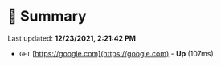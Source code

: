 # 📖 Summary
Last updated: **12/23/2021, 2:21:42 PM**

- `GET` [https://google.com](https://google.com) - **Up** (107ms)
